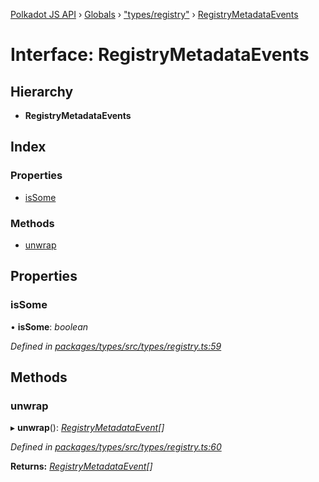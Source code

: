 [Polkadot JS API](../README.md) › [Globals](../globals.md) › ["types/registry"](../modules/_types_registry_.md) › [RegistryMetadataEvents](_types_registry_.registrymetadataevents.md)

# Interface: RegistryMetadataEvents

## Hierarchy

* **RegistryMetadataEvents**

## Index

### Properties

* [isSome](_types_registry_.registrymetadataevents.md#issome)

### Methods

* [unwrap](_types_registry_.registrymetadataevents.md#unwrap)

## Properties

###  isSome

• **isSome**: *boolean*

*Defined in [packages/types/src/types/registry.ts:59](https://github.com/polkadot-js/api/blob/1a50298ff/packages/types/src/types/registry.ts#L59)*

## Methods

###  unwrap

▸ **unwrap**(): *[RegistryMetadataEvent](_types_registry_.registrymetadataevent.md)[]*

*Defined in [packages/types/src/types/registry.ts:60](https://github.com/polkadot-js/api/blob/1a50298ff/packages/types/src/types/registry.ts#L60)*

**Returns:** *[RegistryMetadataEvent](_types_registry_.registrymetadataevent.md)[]*
